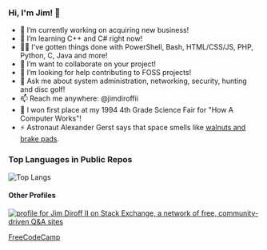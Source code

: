 ### Hi, I'm Jim! 👋

- 🔭 I’m currently working on acquiring new business!
- 🌱 I’m learning C++ and C# right now!
- 🧑‍💻 I've gotten things done with PowerShell, Bash, HTML/CSS/JS, PHP, Python, C, Java and more!
- 👯 I’m want to collaborate on your project!
- 🤔 I’m looking for help contributing to FOSS projects!
- 💬 Ask me about system administration, networking, security, hunting and disc golf!
- 📫 Reach me anywhere: @jimdiroffii
- 🥇 I won first place at my 1994 4th Grade Science Fair for "How A Computer Works"!
- ⚡ Astronaut Alexander Gerst says that space smells like [walnuts and brake pads](https://x.com/Astro_Alex/status/499938356516880384?s=20).

### Top Languages in Public Repos

 ![Top Langs](https://github-readme-stats.vercel.app/api/top-langs/?username=jimdiroffii&layout=compact)

#### Other Profiles

[![profile for Jim Diroff II on Stack Exchange, a network of free, community-driven Q&A sites](https://stackexchange.com/users/flair/10995212.png)](https://stackexchange.com/users/10995212)

[FreeCodeCamp](https://www.freecodecamp.org/jimdiroffii)
